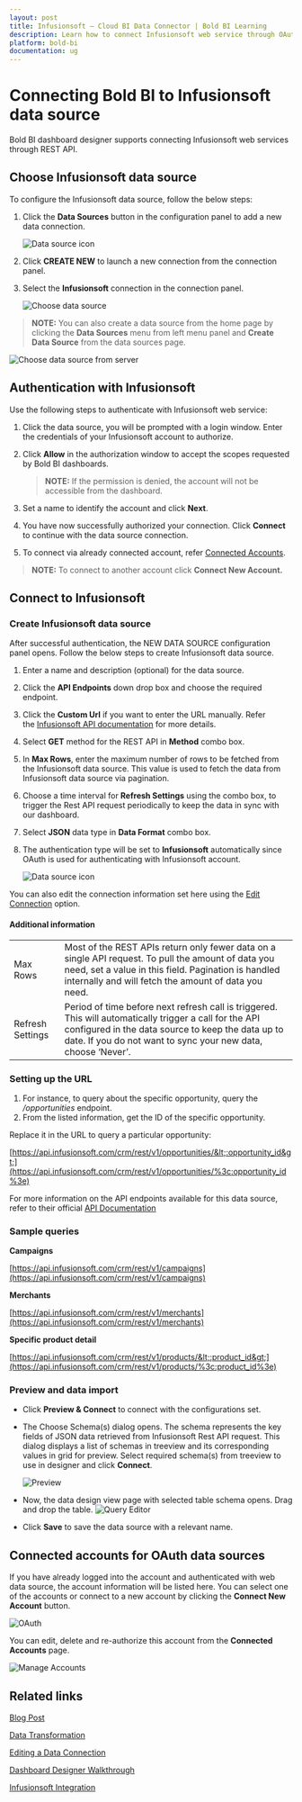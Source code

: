 ```yaml
---
layout: post
title: Infusionsoft – Cloud BI Data Connector | Bold BI Learning
description: Learn how to connect Infusionsoft web service through OAuth-based authentication with Bold BI Cloud and create data source.
platform: bold-bi
documentation: ug
---
```


# Connecting Bold BI to Infusionsoft data source
Bold BI dashboard designer supports connecting Infusionsoft web services through REST API. 

## Choose Infusionsoft data source
To configure the Infusionsoft data source, follow the below steps:
1. Click the **Data Sources** button in the configuration panel to add a new data connection.

   ![Data source icon](/static/assets/working-with-datasource/data-connectors/images/common/DataSourcesIcon.png)

2. Click **CREATE NEW** to launch a new connection from the connection panel.
3. Select the **Infusionsoft** connection in the connection panel.

   ![Choose data source](/static/assets/working-with-datasource/data-connectors/images/Infusionsoft/ChooseDS.png)

> **NOTE:**  You can also create a data source from the home page by clicking the **Data Sources** menu from left menu panel and **Create Data Source** from the data sources page.

   ![Choose data source from server](/static/assets/working-with-datasource/data-connectors/images/Infusionsoft/ChooseDS_Server.png)

## Authentication with Infusionsoft
Use the following steps to authenticate with Infusionsoft web service:

1. Click the data source, you will be prompted with a login window. Enter the credentials of your Infusionsoft account to authorize.
2. Click **Allow** in the authorization window to accept the scopes requested by Bold BI dashboards.

   > **NOTE:**  If the permission is denied, the account will not be accessible from the dashboard.

3. Set a name to identify the account and click **Next**. 
4. You have now successfully authorized your connection. Click **Connect** to continue with the data source connection.
5. To connect via already connected account, refer [Connected Accounts](/working-with-data-source/data-connectors/infusionsoft/#connected-accounts-for-oauth-data-sources).

> **NOTE:**  To connect to another account click **Connect New Account.**


## Connect to Infusionsoft
### Create Infusionsoft data source
After successful authentication, the NEW DATA SOURCE configuration panel opens. Follow the below steps to create Infusionsoft data source.
1. Enter a name and description (optional) for the data source.
2. Click the **API Endpoints** down drop box and choose the required endpoint.
3. Click the **Custom Url** if you want to enter the URL manually. Refer the [Infusionsoft API documentation](https://developer.infusionsoft.com/docs/rest/#!/Account_Info/getAccountProfileUsingGET) for more details.  
4. Select **GET** method for the REST API in **Method** combo box.
5. In **Max Rows**, enter the maximum number of rows to be fetched from the Infusionsoft data source. This value is used to fetch the data from Infusionsoft data source via pagination.
6. Choose a time interval for **Refresh Settings** using the combo box, to trigger the Rest API request periodically to keep the data in sync with our dashboard.  
7. Select **JSON** data type in **Data Format** combo box.
8. The authentication type will be set to **Infusionsoft** automatically since OAuth is used for authenticating with Infusionsoft account.

   ![Data source icon](/static/assets/working-with-datasource/data-connectors/images/Infusionsoft/DataSourceView.png)

You can also edit the connection information set here using the [Edit Connection](/working-with-data-source/editing-a-data-connection/) option.

#### Additional information
<table width="600">
<tr>
<td>
Max Rows
</td>
<td>
Most of the REST APIs return only fewer data on a single API request. To pull the amount of data you need, set a value in this field.  
Pagination is handled internally and will fetch the amount of data you need.
</td>
</tr>
<tr>
<td>
Refresh Settings
</td>
<td>
Period of time before next refresh call is triggered. This will automatically trigger a call for the API configured in the data source to keep the data up to date. If you do not want to sync your new data, choose ‘Never’.
</td>
</tr>
</table>

### Setting up the URL
1. For instance, to query about the specific opportunity, query the <i>/opportunities</i> endpoint.
2. From the listed information, get the ID of the specific opportunity.

Replace it in the URL to query a particular opportunity:

[https://api.infusionsoft.com/crm/rest/v1/opportunities/&lt;:opportunity_id&gt;](https://api.infusionsoft.com/crm/rest/v1/opportunities/%3c:opportunity_id%3e)

For more information on the API endpoints available for this data source, refer to their official [API Documentation](https://developer.infusionsoft.com/docs/rest/)

### Sample queries
**Campaigns**

[https://api.infusionsoft.com/crm/rest/v1/campaigns](https://api.infusionsoft.com/crm/rest/v1/campaigns)

**Merchants**

[https://api.infusionsoft.com/crm/rest/v1/merchants](https://api.infusionsoft.com/crm/rest/v1/merchants)

**Specific product detail**

[https://api.infusionsoft.com/crm/rest/v1/products/&lt;:product_id&gt;](https://api.infusionsoft.com/crm/rest/v1/products/%3c:product_id%3e)

### Preview and data import
* Click **Preview & Connect** to connect with the configurations set.
* The Choose Schema(s) dialog opens. The schema represents the key fields of JSON data retrieved from Infusionsoft Rest API request. This dialog displays a list of schemas in treeview and its corresponding values in grid for preview. Select required schema(s) from treeview to use in designer and click **Connect**.

   ![Preview](/static/assets/working-with-datasource/data-connectors/images/common/Preview.png)

* Now, the data design view page with selected table schema opens. Drag and drop the table.
   ![Query Editor](/static/assets/working-with-datasource/data-connectors/images/common/QueryEditor.png)

* Click **Save** to save the data source with a relevant name.

## Connected accounts for OAuth data sources
If you have already logged into the account and authenticated with web data source, the account information will be listed here. You can select one of the accounts or connect to a new account by clicking the **Connect New Account** button.

   ![OAuth](/static/assets/working-with-datasource/data-connectors/images/Infusionsoft/OAuthDS.png)

You can edit, delete and re-authorize this account from the **Connected Accounts** page.

   ![Manage Accounts](/static/assets/working-with-datasource/data-connectors/images/Infusionsoft/ManageDS.png)

## Related links

<a href="https://www.boldbi.com/blog/getting-insights-from-key-infusionsoft-metrics" target="_blank">Blog Post</a>

[Data Transformation](/working-with-data-source/transforming-data/joining-table/)

[Editing a Data Connection](/working-with-data-source/editing-a-data-connection/)   

[Dashboard Designer Walkthrough](/getting-started/creating-dashboard/)

<a href="https://www.boldbi.com/integrations/infusionsoft?utm_source=syncfusion&utm_medium=documentation&utm_campaign=boldbiinfusionsoftintegration" target="_blank">Infusionsoft Integration</a>
